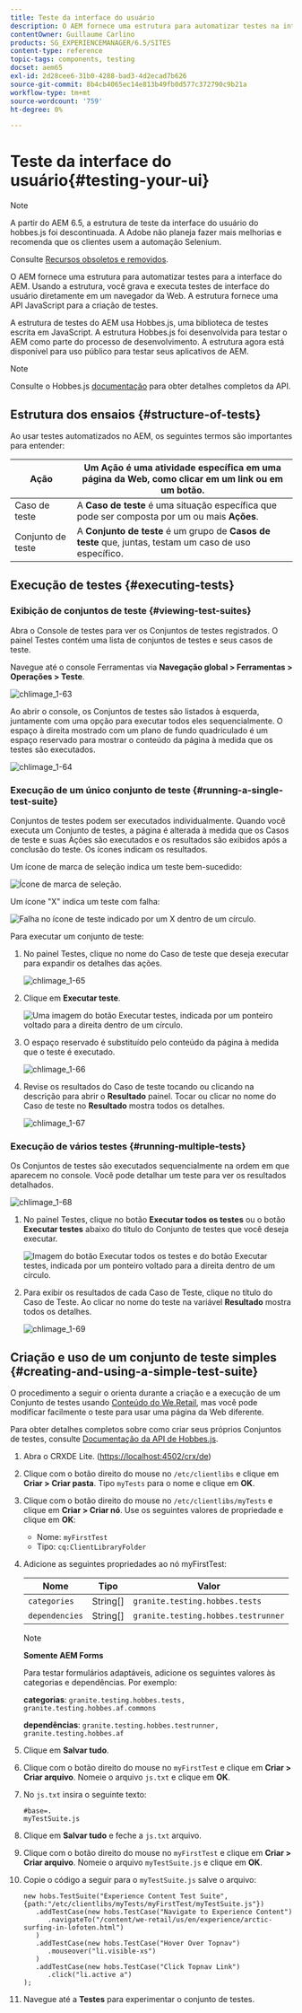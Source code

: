 ```yaml
---
title: Teste da interface do usuário
description: O AEM fornece uma estrutura para automatizar testes na interface do AEM
contentOwner: Guillaume Carlino
products: SG_EXPERIENCEMANAGER/6.5/SITES
content-type: reference
topic-tags: components, testing
docset: aem65
exl-id: 2d28cee6-31b0-4288-bad3-4d2ecad7b626
source-git-commit: 8b4cb4065ec14e813b49fb0d577c372790c9b21a
workflow-type: tm+mt
source-wordcount: '759'
ht-degree: 0%

---
```


# Teste da interface do usuário{#testing-your-ui}

>[!NOTE]
>
>A partir do AEM 6.5, a estrutura de teste da interface do usuário do hobbes.js foi descontinuada. A Adobe não planeja fazer mais melhorias e recomenda que os clientes usem a automação Selenium.
>
>Consulte [Recursos obsoletos e removidos](/help/release-notes/deprecated-removed-features.md).

O AEM fornece uma estrutura para automatizar testes para a interface do AEM. Usando a estrutura, você grava e executa testes de interface do usuário diretamente em um navegador da Web. A estrutura fornece uma API JavaScript para a criação de testes.

A estrutura de testes do AEM usa Hobbes.js, uma biblioteca de testes escrita em JavaScript. A estrutura Hobbes.js foi desenvolvida para testar o AEM como parte do processo de desenvolvimento. A estrutura agora está disponível para uso público para testar seus aplicativos de AEM.

>[!NOTE]
>
>Consulte o Hobbes.js [documentação](https://developer.adobe.com/experience-manager/reference-materials/6-5/test-api/index.html) para obter detalhes completos da API.

## Estrutura dos ensaios {#structure-of-tests}

Ao usar testes automatizados no AEM, os seguintes termos são importantes para entender:

| Ação | Um **Ação** é uma atividade específica em uma página da Web, como clicar em um link ou em um botão. |
|---|---|
| Caso de teste | A **Caso de teste** é uma situação específica que pode ser composta por um ou mais **Ações**. |
| Conjunto de teste | A **Conjunto de teste** é um grupo de **Casos de teste** que, juntas, testam um caso de uso específico. |

## Execução de testes {#executing-tests}

### Exibição de conjuntos de teste {#viewing-test-suites}

Abra o Console de testes para ver os Conjuntos de testes registrados. O painel Testes contém uma lista de conjuntos de testes e seus casos de teste.

Navegue até o console Ferramentas via **Navegação global > Ferramentas > Operações > Teste**.

![chlimage_1-63](assets/chlimage_1-63.png)

Ao abrir o console, os Conjuntos de testes são listados à esquerda, juntamente com uma opção para executar todos eles sequencialmente. O espaço à direita mostrado com um plano de fundo quadriculado é um espaço reservado para mostrar o conteúdo da página à medida que os testes são executados.

![chlimage_1-64](assets/chlimage_1-64.png)

### Execução de um único conjunto de teste {#running-a-single-test-suite}

Conjuntos de testes podem ser executados individualmente. Quando você executa um Conjunto de testes, a página é alterada à medida que os Casos de teste e suas Ações são executados e os resultados são exibidos após a conclusão do teste. Os ícones indicam os resultados.

Um ícone de marca de seleção indica um teste bem-sucedido:

![Ícone de marca de seleção.](do-not-localize/chlimage_1-2.png)

Um ícone &quot;X&quot; indica um teste com falha:

![Falha no ícone de teste indicado por um X dentro de um círculo.](do-not-localize/chlimage_1-3.png)

Para executar um conjunto de teste:

1. No painel Testes, clique no nome do Caso de teste que deseja executar para expandir os detalhes das ações.

   ![chlimage_1-65](assets/chlimage_1-65.png)

1. Clique em **Executar teste**.

   ![Uma imagem do botão Executar testes, indicada por um ponteiro voltado para a direita dentro de um círculo.](do-not-localize/chlimage_1-4.png)

1. O espaço reservado é substituído pelo conteúdo da página à medida que o teste é executado.

   ![chlimage_1-66](assets/chlimage_1-66.png)

1. Revise os resultados do Caso de teste tocando ou clicando na descrição para abrir o **Resultado** painel. Tocar ou clicar no nome do Caso de teste no **Resultado** mostra todos os detalhes.

   ![chlimage_1-67](assets/chlimage_1-67.png)

### Execução de vários testes {#running-multiple-tests}

Os Conjuntos de testes são executados sequencialmente na ordem em que aparecem no console. Você pode detalhar um teste para ver os resultados detalhados.

![chlimage_1-68](assets/chlimage_1-68.png)

1. No painel Testes, clique no botão **Executar todos os testes** ou o botão **Executar testes** abaixo do título do Conjunto de testes que você deseja executar.

   ![Imagem do botão Executar todos os testes e do botão Executar testes, indicada por um ponteiro voltado para a direita dentro de um círculo.](do-not-localize/chlimage_1-5.png)

1. Para exibir os resultados de cada Caso de Teste, clique no título do Caso de Teste. Ao clicar no nome do teste na variável **Resultado** mostra todos os detalhes.

   ![chlimage_1-69](assets/chlimage_1-69.png)

## Criação e uso de um conjunto de teste simples {#creating-and-using-a-simple-test-suite}

O procedimento a seguir o orienta durante a criação e a execução de um Conjunto de testes usando [Conteúdo do We.Retail](/help/sites-developing/we-retail.md), mas você pode modificar facilmente o teste para usar uma página da Web diferente.

Para obter detalhes completos sobre como criar seus próprios Conjuntos de testes, consulte [Documentação da API de Hobbes.js](https://developer.adobe.com/experience-manager/reference-materials/6-5/test-api/index.html).

1. Abra o CRXDE Lite. ([https://localhost:4502/crx/de](https://localhost:4502/crx/de))
1. Clique com o botão direito do mouse no `/etc/clientlibs` e clique em **Criar > Criar pasta**. Tipo `myTests` para o nome e clique em **OK**.
1. Clique com o botão direito do mouse no `/etc/clientlibs/myTests` e clique em **Criar > Criar nó**. Use os seguintes valores de propriedade e clique em **OK**:

   * Nome: `myFirstTest`
   * Tipo: `cq:ClientLibraryFolder`

1. Adicione as seguintes propriedades ao nó myFirstTest:

   | Nome | Tipo | Valor |
   |---|---|---|
   | `categories` | String[] | `granite.testing.hobbes.tests` |
   | `dependencies` | String[] | `granite.testing.hobbes.testrunner` |

   >[!NOTE]
   >
   >**Somente AEM Forms**
   >
   >
   >Para testar formulários adaptáveis, adicione os seguintes valores às categorias e dependências. Por exemplo:
   >
   >
   >**categorias**: `granite.testing.hobbes.tests, granite.testing.hobbes.af.commons`
   >
   >
   >**dependências**: `granite.testing.hobbes.testrunner, granite.testing.hobbes.af`

1. Clique em **Salvar tudo**.
1. Clique com o botão direito do mouse no `myFirstTest` e clique em **Criar > Criar arquivo**. Nomeie o arquivo `js.txt` e clique em **OK**.
1. No `js.txt` insira o seguinte texto:

   ```
   #base=.
   myTestSuite.js
   ```

1. Clique em **Salvar tudo** e feche a `js.txt` arquivo.
1. Clique com o botão direito do mouse no `myFirstTest` e clique em **Criar > Criar arquivo**. Nomeie o arquivo `myTestSuite.js` e clique em **OK**.
1. Copie o código a seguir para o `myTestSuite.js` salve o arquivo:

   ```
   new hobs.TestSuite("Experience Content Test Suite", {path:"/etc/clientlibs/myTests/myFirstTest/myTestSuite.js"})
      .addTestCase(new hobs.TestCase("Navigate to Experience Content")
         .navigateTo("/content/we-retail/us/en/experience/arctic-surfing-in-lofoten.html")
      )
      .addTestCase(new hobs.TestCase("Hover Over Topnav")
         .mouseover("li.visible-xs")
      )
      .addTestCase(new hobs.TestCase("Click Topnav Link")
         .click("li.active a")
   );
   ```

1. Navegue até a **Testes** para experimentar o conjunto de testes.
